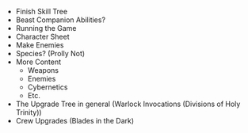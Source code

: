 - Finish Skill Tree
- Beast Companion Abilities?
- Running the Game
- Character Sheet
- Make Enemies
- Species? (Prolly Not)
- More Content
	- Weapons
	- Enemies
	- Cybernetics
	- Etc.
- The Upgrade Tree in general (Warlock Invocations (Divisions of Holy Trinity))
- Crew Upgrades (Blades in the Dark)
